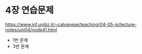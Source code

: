 # 4장 연습문제

https://www.inf.unibz.it/~calvanese/teaching/04-05-ip/lecture-notes/uni04/node41.html

- 1번 문제
- 3번 문제
